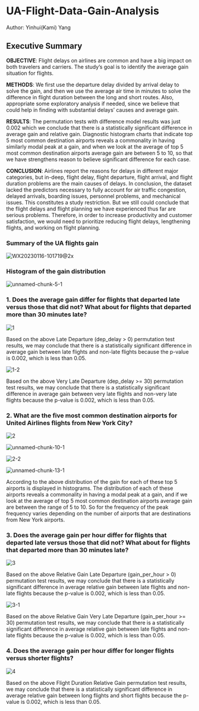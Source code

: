 # UA-Flight-Data-Gain-Analysis

Author: Yinhui(Kami) Yang

## Executive Summary

**OBJECTIVE**: Flight delays on airlines are common and have a big impact on both travelers and carriers. The study’s goal is to identify the average gain situation for flights.

**METHODS**: We first use the departure delay divided by arrival delay to solve the gain, and then we use the average air time in minutes to solve the difference in flight duration between the long and short routes. Also, appropriate some exploratory analysis if needed, since we believe that could help in finding with substantial delays’ causes and average gain.

**RESULTS**: The permutation tests with difference model results was just 0.002 which we conclude that there is a statistically significant difference in average gain and relative gain. Diagnostic histogram charts that indicate top 5 most common destination airports reveals a commonality in having similarly modal peak at a gain, and when we look at the average of top 5 most common destination airports average gain are between 5 to 10, so that we have strengthens reason to believe significant difference for each case.

**CONCLUSION**: Airlines report the reasons for delays in different major categories, but in-deep, flight delay, flight departure, flight arrival, and flight duration problems are the main causes of delays. In conclusion, the dataset lacked the predictors necessary to fully account for air traffic congestion, delayed arrivals, boarding issues, personnel problems, and mechanical issues. This constitutes a study restriction. But we still could conclude that the flight delays and flight planning we have experienced thus far are serious problems. Therefore, in order to increase productivity and customer satisfaction, we would need to prioritize reducing flight delays, lengthening flights, and working on flight planning.

### Summary of the UA flights gain

![WX20230116-101719@2x](https://user-images.githubusercontent.com/81647911/212743821-d3cc3774-a6ac-4da0-bd59-1c31ffd108e4.png)

### Histogram of the gain distribution

![unnamed-chunk-5-1](https://user-images.githubusercontent.com/81647911/212743816-938aa841-e485-4d60-a6dd-0da94ecb1367.png)

### 1. Does the average gain differ for flights that departed late versus those that did not? What about for flights that departed more than 30 minutes late?

![1](https://user-images.githubusercontent.com/81647911/212744069-45d29b3b-e14f-409f-ad19-879bff0ff975.png)

Based on the above Late Departure (dep_delay > 0) permutation test results, we may conclude that there is a statistically significant difference in average gain between late flights and non-late flights because the p-value is 0.002, which is less than 0.05.

![1-2](https://user-images.githubusercontent.com/81647911/212744180-65ea7624-db0a-4593-85fa-6e3238ebf09e.png)

Based on the above Very Late Departure (dep_delay >= 30) permutation test results, we may conclude that there is a statistically significant difference in average gain between very late flights and non-very late flights because the p-value is 0.002, which is less than 0.05.

### 2. What are the five most common destination airports for United Airlines flights from New York City?

![2](https://user-images.githubusercontent.com/81647911/212744266-bd540aef-0c76-455c-a431-cdfbffb3e086.png)

![unnamed-chunk-10-1](https://user-images.githubusercontent.com/81647911/212743818-09c273e2-6a50-48c5-8fdd-6fa81ef72479.png)

![2-2](https://user-images.githubusercontent.com/81647911/212744376-ff9b5132-217f-434d-98e6-194d7be65918.png)

![unnamed-chunk-13-1](https://user-images.githubusercontent.com/81647911/212743820-72ef85ef-c4b6-4a78-ab44-7193656d919a.png)

According to the above distribution of the gain for each of these top 5 airports is displayed in histograms. The distribution of each of these airports reveals a commonality in having a modal peak at a gain, and if we look at the average of top 5 most common destination airports average gain are between the range of 5 to 10. So for the frequency of the peak frequency varies depending on the number of airports that are destinations from New York airports.

### 3. Does the average gain per hour differ for flights that departed late versus those that did not? What about for flights that departed more than 30 minutes late?

![3](https://user-images.githubusercontent.com/81647911/212744603-a92bf549-3c21-4678-8610-b89294843b24.png)

Based on the above Relative Gain Late Departure (gain_per_hour > 0) permutation test results, we may conclude that there is a statistically significant difference in average relative gain between late flights and non-late flights because the p-value is 0.002, which is less than 0.05.

![3-1](https://user-images.githubusercontent.com/81647911/212744598-9d10d0a4-ee42-4e14-9e16-c808e8a6249e.png)

Based on the above Relative Gain Very Late Departure (gain_per_hour >= 30) permutation test results, we may conclude that there is a statistically significant difference in average relative gain between late flights and non-late flights because the p-value is 0.002, which is less than 0.05.

### 4. Does the average gain per hour differ for longer flights versus shorter flights?

![4](https://user-images.githubusercontent.com/81647911/212744711-d3715561-2323-4589-81a0-f24d18d33b0f.png)

Based on the above Flight Duration Relative Gain permutation test results, we may conclude that there is a statistically significant difference in average relative gain between long flights and short flights because the p-value is 0.002, which is less than 0.05.


